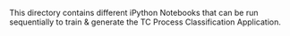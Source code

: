 This directory contains different iPython Notebooks that can be run sequentially to train & generate
the TC Process Classification Application.